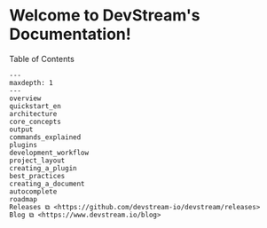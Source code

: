# Welcome to DevStream's Documentation!

Table of Contents

```{toctree}
---
maxdepth: 1
---
overview
quickstart_en
architecture
core_concepts
output
commands_explained
plugins
development_workflow
project_layout
creating_a_plugin
best_practices
creating_a_document
autocomplete
roadmap
Releases ⧉ <https://github.com/devstream-io/devstream/releases>
Blog ⧉ <https://www.devstream.io/blog>
```
